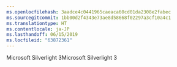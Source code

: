 ```yaml
---
ms.openlocfilehash: 3aadce4c0441965caeaca60cd01da2308e2fabec
ms.sourcegitcommit: 1bb00d2f4343e73ae8d58668f02297a3cf10a4c1
ms.translationtype: HT
ms.contentlocale: ja-JP
ms.lasthandoff: 06/15/2019
ms.locfileid: "63872361"
---
```

<span data-ttu-id="b8c6a-101">Microsoft Silverlight 3</span><span class="sxs-lookup"><span data-stu-id="b8c6a-101">Microsoft Silverlight 3</span></span>